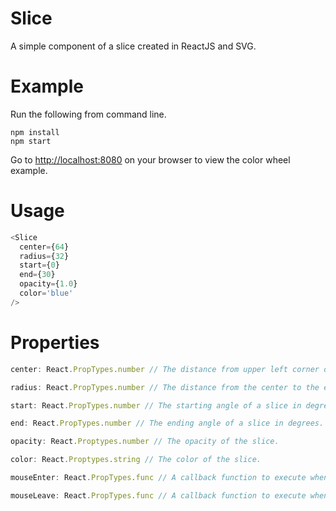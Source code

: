# Slice
A simple component of a slice created in ReactJS and SVG.

# Example

Run the following from command line.

```
npm install
npm start
```

Go to [http://localhost:8080](http://localhost:8080) on your browser to view the color wheel example.

# Usage
```javascript
<Slice
  center={64}
  radius={32}
  start={0}
  end={30}
  opacity={1.0}
  color='blue'
/>
```

# Properties

```javascript
center: React.PropTypes.number // The distance from upper left corner of your screen in x- or y- direction.
```

```javascript
radius: React.PropTypes.number // The distance from the center to the edge of your slice.
```

```javascript
start: React.PropTypes.number // The starting angle of a slice in degrees.
```

```javascript
end: React.PropTypes.number // The ending angle of a slice in degrees.
```

```javascript
opacity: React.Proptypes.number // The opacity of the slice.
```

```javascript
color: React.Proptypes.string // The color of the slice.
```

```javascript
mouseEnter: React.PropTypes.func // A callback function to execute when the mouseenter is fired on slice.
```

```javascript
mouseLeave: React.PropTypes.func // A callback function to execute when the mouseleave is fired on slice.
```
